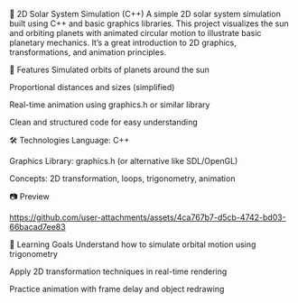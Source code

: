 🌌 2D Solar System Simulation (C++)
A simple 2D solar system simulation built using C++ and basic graphics libraries. This project visualizes the sun and orbiting planets with animated circular motion to illustrate basic planetary mechanics. It’s a great introduction to 2D graphics, transformations, and animation principles.

🚀 Features
Simulated orbits of planets around the sun

Proportional distances and sizes (simplified)

Real-time animation using graphics.h or similar library

Clean and structured code for easy understanding

🛠 Technologies
Language: C++

Graphics Library: graphics.h (or alternative like SDL/OpenGL)

Concepts: 2D transformation, loops, trigonometry, animation

📷 Preview


https://github.com/user-attachments/assets/4ca767b7-d5cb-4742-bd03-66bacad7ee83



🧠 Learning Goals
Understand how to simulate orbital motion using trigonometry

Apply 2D transformation techniques in real-time rendering

Practice animation with frame delay and object redrawing
